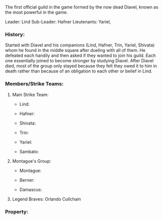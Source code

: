 The first official guild in the game formed by the now dead Diavel, known as the most powerful in the game.


Leader: Lind
Sub-Leader: Hafner
Lieutenants: Yariel, 
### History:
Started with Diavel and his companions (Lind, Hafner, Trin, Yariel, Shivata) whom he found in the middle square after dueling with all of them. He defeated each handily and then asked if they wanted to join his guild. Each one essentially joined to become stronger by studying Diavel. After Diavel died, most of the group only stayed because they felt they owed it to him in death rather than because of an obligation to each other or belief in Lind.
### Members/Strike Teams:
1. Main Strike Team:
	- Lind:
	
	- Hafner:
	
	- Shivata:
	
	- Trin:
	
	- Yariel:
	
	- Sambato:	
	
2. Montague's Group:
	- Montague:
	
	- Berner:
	
	- Damascus:
	
3. Legend Braves:
	Orlando
	Cullchain
	
### Property:

